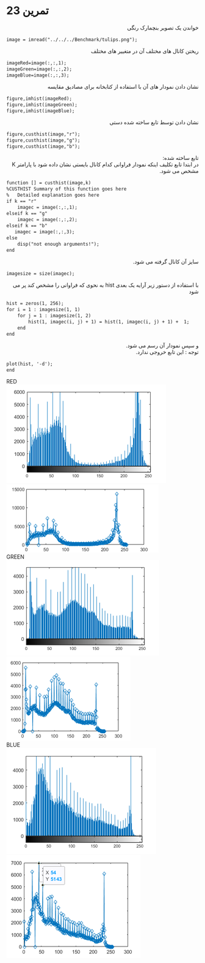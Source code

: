 # تمرین 23


<div dir="rtl">
  خواندن یک تصویر بنچمارک رنگی
</div>


```
image = imread("../../../Benchmark/tulips.png");
```

<div dir="rtl">
  ریختن کانال های مختلف آن در متغییر های مختلف
</div>


```
imageRed=image(:,:,1);
imageGreen=image(:,:,2);
imageBlue=image(:,:,3);
```

<div dir="rtl">
 نشان دادن نمودار های آن با استفاده از کتابخانه برای مصادیق مقایسه
</div>


```
figure,imhist(imageRed);
figure,imhist(imageGreen);
figure,imhist(imageBlue);
```

<div dir="rtl">
 نشان دادن توسط تابع ساخته شده دستی
</div>


```
figure,custhist(image,"r");
figure,custhist(image,"g");
figure,custhist(image,"b");
```

<div dir="rtl">
 تابع ساخته شده:
</div>


<div dir="rtl">
 در ابتدا تابع تکلیف اینکه نمودار فراوانی کدام کانال بایستی نشان داده شود با پارامتر K مشخص می شود.
</div>


```
function [] = custhist(image,k)
%CUSTHIST Summary of this function goes here
%   Detailed explanation goes here
if k == "r"
    imagec = image(:,:,1); 
elseif k == "g"
    imagec = image(:,:,2); 
elseif k == "b"
   imagec = image(:,:,3); 
else
    disp("not enough arguments!");   
end
```

<div dir="rtl">
 سایز آن کانال گرفته می شود.
</div>


```
imagesize = size(imagec);
```

<div dir="rtl">
 با استفاده از دستور زیر آرایه یک بعدی hist به نحوی که فراوانی را مشخص کند پر می شود
</div>


```
hist = zeros(1, 256);
for i = 1 : imagesize(1, 1)
    for j = 1 : imagesize(1, 2)
        hist(1, imagec(i, j) + 1) = hist(1, imagec(i, j) + 1) +  1;
    end
end
```


<div dir="rtl">
 و سپس نمودار آن رسم می شود.
</div>

<div dir="rtl">
 توجه : این تابع خروجی ندارد.
</div>

```
plot(hist, '-d');
end
```
RED <br/>
![output](histRed.png)
![output](custhistRed.png)<br/>
GREEN <br/>
![output](histGreen.png)
![output](custhistGreen.png)<br/>
BLUE <br/>
![output](histBlue.png)
![output](custhistBlue.png)<br/>
